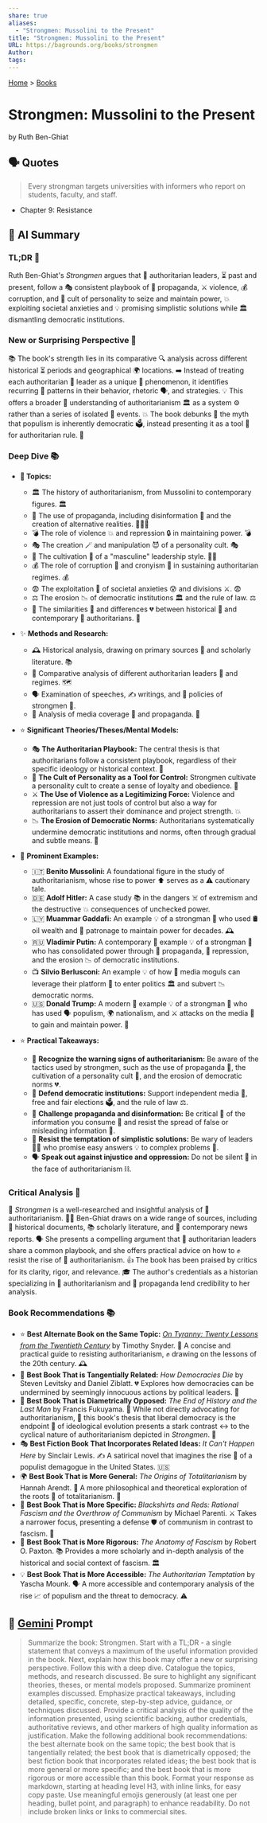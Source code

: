 ```yaml
---
share: true
aliases:
  - "Strongmen: Mussolini to the Present"
title: "Strongmen: Mussolini to the Present"
URL: https://bagrounds.org/books/strongmen
Author: 
tags: 
---
```

[Home](../index.md) > [Books](./index.md)  
# Strongmen: Mussolini to the Present  
by Ruth Ben-Ghiat  
  
## 🗣️ Quotes  
> Every strongman targets universities with informers who report on students, faculty, and staff.  
  
- Chapter 9: Resistance  
  
## 🤖 AI Summary  
### TL;DR 📝  
Ruth Ben-Ghiat's *Strongmen* argues that 📢 authoritarian leaders, ⏳ past and present, follow a 🎭 consistent playbook of 📣 propaganda, ⚔️ violence, 💰 corruption, and 👑 cult of personality to seize and maintain power, 💥 exploiting societal anxieties and 💡 promising simplistic solutions while 🏛️ dismantling democratic institutions.  
  
### New or Surprising Perspective 🤔  
📚 The book's strength lies in its comparative 🔍 analysis across different historical ⏳ periods and geographical 🌍 locations. ➡️ Instead of treating each authoritarian 👑 leader as a unique 🌟 phenomenon, it identifies recurring 🔄 patterns in their behavior, rhetoric 🗣️, and strategies. 💡 This offers a broader 🔭 understanding of authoritarianism 🏛️ as a system ⚙️ rather than a series of isolated 📍 events. 💥 The book debunks 🤡 the myth that populism is inherently democratic 🗳️, instead presenting it as a tool 🧰 for authoritarian rule. 🚫  
  
### Deep Dive 📚  
  
* **📌 Topics:**  
    * 🏛️ The history of authoritarianism, from Mussolini to contemporary figures. 🏛️  
    * 📢 The use of propaganda, including disinformation 🤥 and the creation of alternative realities. 😵‍💫📢  
    * 💣 The role of violence 💥 and repression 🔒 in maintaining power. 💣  
    * 🎭 The creation 🪄 and manipulation 😈 of a personality cult. 🎭  
    * 💪 The cultivation 🌱 of a "masculine" leadership style. 💪🧔  
    * 💰 The role of corruption 💸 and cronyism 🤝 in sustaining authoritarian regimes. 💰  
    * 😨 The exploitation 👿 of societal anxieties 😰 and divisions ⚔️. 😨  
    * ⚖️ The erosion 📉 of democratic institutions 🏛️ and the rule of law. ⚖️  
    * 🔄 The similarities 👯 and differences 💔 between historical 📜 and contemporary 📱 authoritarians. 🔄  
  
* ✨ **Methods and Research:**  
    * 🕰️ Historical analysis, drawing on primary sources 📜 and scholarly literature. 📚  
    * 🧭 Comparative analysis of different authoritarian leaders 👑 and regimes. 🗺️  
    * 🗣️ Examination of speeches, ✍️ writings, and 📜 policies of strongmen 💪.  
    * 📢 Analysis of media coverage 📰 and propaganda. 📣  
  
* ⭐ **Significant Theories/Theses/Mental Models:**  
    * 🎭 **The Authoritarian Playbook:** The central thesis is that authoritarians follow a consistent playbook, regardless of their specific ideology or historical context. 📕  
    * 👑 **The Cult of Personality as a Tool for Control:** Strongmen cultivate a personality cult to create a sense of loyalty and obedience. 🌟  
    * ⚔️ **The Use of Violence as a Legitimizing Force:** Violence and repression are not just tools of control but also a way for authoritarians to assert their dominance and project strength. 💥  
    * 📉 **The Erosion of Democratic Norms:** Authoritarians systematically undermine democratic institutions and norms, often through gradual and subtle means. 🐌  
  
* 🌟 **Prominent Examples:**  
    * 🇮🇹 **Benito Mussolini:** A foundational figure in the study of authoritarianism, whose rise to power ⬆️ serves as a ⚠️ cautionary tale.  
    * 🇩🇪 **Adolf Hitler:** A case study 📚 in the dangers ☠️ of extremism and the destructive 💥 consequences of unchecked power.  
    * 🇱🇾 **Muammar Gaddafi:** An example 💡 of a strongman 💪 who used 🛢️ oil wealth and 🤝 patronage to maintain power for decades. 🕰️  
    * 🇷🇺 **Vladimir Putin:** A contemporary 📰 example 💡 of a strongman 💪 who has consolidated power through 📢 propaganda, 👮 repression, and the erosion 📉 of democratic institutions.  
    * 📺 **Silvio Berlusconi:** An example 💡 of how 📰 media moguls can leverage their platform 📢 to enter politics 🏛️ and subvert 📉 democratic norms.  
    * 🇺🇸 **Donald Trump:** A modern 📱 example 💡 of a strongman 💪 who has used 🗣️ populism, 🌍 nationalism, and ⚔️ attacks on the media 📰 to gain and maintain power. 👑  
  
* ⭐ **Practical Takeaways:**  
    * 🚩 **Recognize the warning signs of authoritarianism:** Be aware of the tactics used by strongmen, such as the use of propaganda 📢, the cultivation of a personality cult 👑, and the erosion of democratic norms 💔.  
    * 💪 **Defend democratic institutions:** Support independent media 📰, free and fair elections 🗳️, and the rule of law ⚖️.  
    * 🚫 **Challenge propaganda and disinformation:** Be critical 🧐 of the information you consume 🍔 and resist the spread of false or misleading information 🤥.  
    * 🤔 **Resist the temptation of simplistic solutions:** Be wary of leaders 👨‍💼 who promise easy answers 💡 to complex problems 🤯.  
    * 🗣️ **Speak out against injustice and oppression:** Do not be silent 🤫 in the face of authoritarianism ⛓️.  
  
### Critical Analysis 🔎  
💪 *Strongmen* is a well-researched and insightful analysis of 🚨 authoritarianism. 👩‍🏫 Ben-Ghiat draws on a wide range of sources, including 📜 historical documents, 📚 scholarly literature, and 📰 contemporary news reports. 🗣️ She presents a compelling argument that 👑 authoritarian leaders share a common playbook, and she offers practical advice on how to ✊ resist the rise of 🚨 authoritarianism. 👍 The book has been praised by critics for its clarity, rigor, and relevance. 🎓 The author's credentials as a historian specializing in 🚨 authoritarianism and 📢 propaganda lend credibility to her analysis.  
  
### Book Recommendations 📚  
  
* ⭐ **Best Alternate Book on the Same Topic:** *[On Tyranny: Twenty Lessons from the Twentieth Century](./on-tyranny.md)* by Timothy Snyder. 📖 A concise and practical guide to resisting authoritarianism, ✊ drawing on the lessons of the 20th century. 🕰️  
* 🔗 **Best Book That is Tangentially Related:** *How Democracies Die* by Steven Levitsky and Daniel Ziblatt. 💔 Explores how democracies can be undermined by seemingly innocuous actions by political leaders. 🤵  
* 🔄 **Best Book That is Diametrically Opposed:** *The End of History and the Last Man* by Francis Fukuyama. 📜 While not directly advocating for authoritarianism, 🚫 this book's thesis that liberal democracy is the endpoint 🏁 of ideological evolution presents a stark contrast ↔️ to the cyclical nature of authoritarianism depicted in *Strongmen*. 🔄  
* 🎭 **Best Fiction Book That Incorporates Related Ideas:** *It Can't Happen Here* by Sinclair Lewis. ✍️ A satirical novel that imagines the rise 🚀 of a populist demagogue in the United States. 🇺🇸  
* 🌍 **Best Book That is More General:** *The Origins of Totalitarianism* by Hannah Arendt. 💭 A more philosophical and theoretical exploration of the roots 🌱 of totalitarianism. 👿  
* 🎯 **Best Book That is More Specific:** *Blackshirts and Reds: Rational Fascism and the Overthrow of Communism* by Michael Parenti. ⚔️ Takes a narrower focus, presenting a defense 🛡️ of communism in contrast to fascism. 🚩  
* 🔬 **Best Book That is More Rigorous:** *The Anatomy of Fascism* by Robert O. Paxton. 📚 Provides a more scholarly and in-depth analysis of the historical and social context of fascism. 🏛️  
* 💡 **Best Book That is More Accessible:** *The Authoritarian Temptation* by Yascha Mounk. 🗣️ A more accessible and contemporary analysis of the rise 📈 of populism and the threat to democracy. ⚠️  
  
## 💬 [Gemini](https://gemini.google.com) Prompt  
> Summarize the book: Strongmen. Start with a TL;DR - a single statement that conveys a maximum of the useful information provided in the book. Next, explain how this book may offer a new or surprising perspective. Follow this with a deep dive. Catalogue the topics, methods, and research discussed. Be sure to highlight any significant theories, theses, or mental models proposed. Summarize prominent examples discussed. Emphasize practical takeaways, including detailed, specific, concrete, step-by-step advice, guidance, or techniques discussed. Provide a critical analysis of the quality of the information presented, using scientific backing, author credentials, authoritative reviews, and other markers of high quality information as justification. Make the following additional book recommendations: the best alternate book on the same topic; the best book that is tangentially related; the best book that is diametrically opposed; the best fiction book that incorporates related ideas; the best book that is more general or more specific; and the best book that is more rigorous or more accessible than this book. Format your response as markdown, starting at heading level H3, with inline links, for easy copy paste. Use meaningful emojis generously (at least one per heading, bullet point, and paragraph) to enhance readability. Do not include broken links or links to commercial sites.